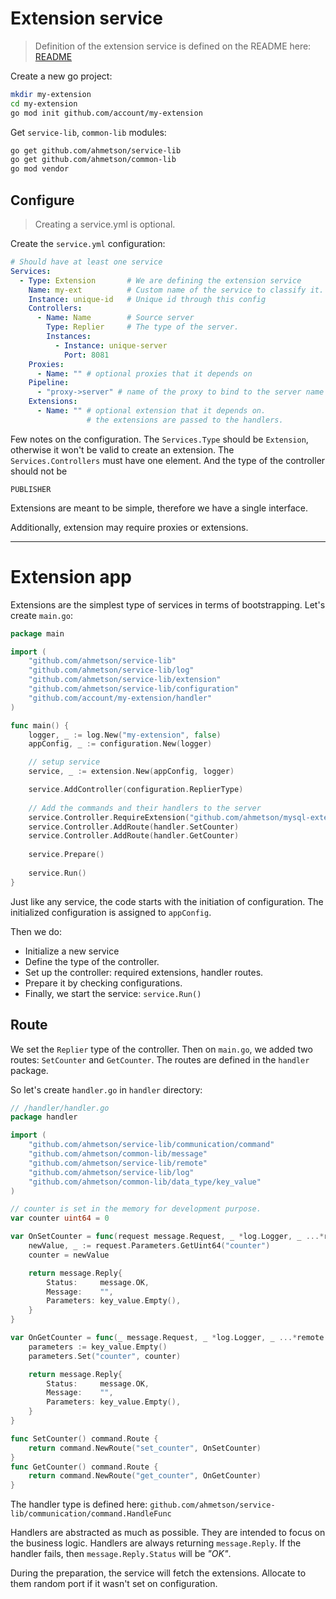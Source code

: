 # Extension service
> Definition of the extension service is defined on the README here:
[README](README.md)

Create a new go project:

```sh
mkdir my-extension
cd my-extension
go mod init github.com/account/my-extension
```

Get `service-lib`, `common-lib` modules:

```sh
go get github.com/ahmetson/service-lib
go get github.com/ahmetson/common-lib
go mod vendor
```

## Configure

> Creating a service.yml is optional.

Create the `service.yml` configuration:

```yaml
# Should have at least one service
Services:
  - Type: Extension       # We are defining the extension service
    Name: my-ext          # Custom name of the service to classify it.
    Instance: unique-id   # Unique id through this config
    Controllers:
      - Name: Name        # Source server
        Type: Replier     # The type of the server.
        Instances:
          - Instance: unique-server
            Port: 8081
    Proxies:
      - Name: "" # optional proxies that it depends on
    Pipeline:
      - "proxy->server" # name of the proxy to bind to the server name
    Extensions:
      - Name: "" # optional extension that it depends on.
                 # the extensions are passed to the handlers.
```

Few notes on the configuration.
The `Services.Type` should be `Extension`, otherwise it won't be valid
to create an extension. 
The `Services.Controllers` must have
one element. And the type of the controller should not be

`PUBLISHER`

Extensions are meant to be simple, therefore we have a single
interface.

Additionally, extension may require proxies or extensions.

---

# Extension app

Extensions are the simplest type of services in terms of bootstrapping.
Let's create `main.go`:

```go
package main

import (
	"github.com/ahmetson/service-lib"
	"github.com/ahmetson/service-lib/log"
	"github.com/ahmetson/service-lib/extension"
	"github.com/ahmetson/service-lib/configuration"
	"github.com/account/my-extension/handler"
)

func main() {
	logger, _ := log.New("my-extension", false)
	appConfig, _ := configuration.New(logger)

	// setup service
	service, _ := extension.New(appConfig, logger)

	service.AddController(configuration.ReplierType)
	
	// Add the commands and their handlers to the server
	service.Controller.RequireExtension("github.com/ahmetson/mysql-extension")
	service.Controller.AddRoute(handler.SetCounter)
	service.Controller.AddRoute(handler.GetCounter)
	
	service.Prepare()
	
	service.Run()
}
```

Just like any service, the code starts with the initiation of configuration.
The initialized configuration is assigned to `appConfig`.

Then we do:
* Initialize a new service
* Define the type of the controller.
* Set up the controller: required extensions, handler routes.
* Prepare it by checking configurations.
* Finally, we start the service: `service.Run()`

## Route
We set the `Replier` type of the controller.
Then on `main.go`, we added two routes: `SetCounter` and `GetCounter`.
The routes are defined in the `handler` package.

So let's create `handler.go` in `handler` directory:

```go
// /handler/handler.go
package handler

import (
	"github.com/ahmetson/service-lib/communication/command"
	"github.com/ahmetson/common-lib/message"
	"github.com/ahmetson/service-lib/remote"
	"github.com/ahmetson/service-lib/log"
	"github.com/ahmetson/common-lib/data_type/key_value"
)

// counter is set in the memory for development purpose.
var counter uint64 = 0

var OnSetCounter = func(request message.Request, _ *log.Logger, _ ...*remote.Clients) message.Reply {
	newValue, _ := request.Parameters.GetUint64("counter")
	counter = newValue

	return message.Reply{
		Status:     message.OK,
		Message:    "",
		Parameters: key_value.Empty(),
	}
}

var OnGetCounter = func(_ message.Request, _ *log.Logger, _ ...*remote.Clients) message.Reply {
	parameters := key_value.Empty()
	parameters.Set("counter", counter)

	return message.Reply{
		Status:     message.OK,
		Message:    "",
		Parameters: key_value.Empty(),
	}
}

func SetCounter() command.Route {
	return command.NewRoute("set_counter", OnSetCounter)
}
func GetCounter() command.Route {
	return command.NewRoute("get_counter", OnGetCounter)
}
```

The handler type is defined here:
`github.com/ahmetson/service-lib/communication/command.HandleFunc`

Handlers are abstracted as much as possible.
They are intended to focus on the business logic.
Handlers are always returning `message.Reply`.
If the handler fails, then `message.Reply.Status` will be *"OK"*.

During the preparation, the service will fetch the extensions.
Allocate to them random port if it wasn't set on configuration.
